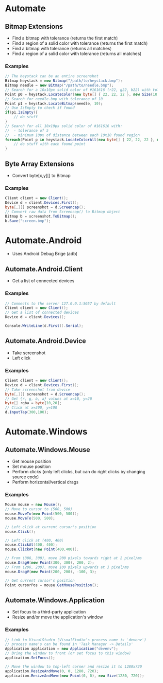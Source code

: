 # Automate

## Bitmap Extensions
- Find a bitmap with tolerance (returns the first match)
- Find a region of a solid color with tolerance (returns the first match)
- Find a bitmap with tolerance (returns all matches)
- Find a region of a solid color with tolerance (returns all matches)

### Examples
~~~cs
// The heystack can be an entire screenshot
Bitmap heystack = new Bitmap("/path/to/heystack.bmp");
Bitmap needle = new Bitmap("/path/to/needle.bmp");
// Search for a 10x10px solid color of #161616 (r22, g22, b22) with tolerance of 5
Point p0 = heystack.LocateColor(new byte[] { 22, 22, 22 }, new Size(10, 10), 5);
// Search for needle.bmp with tolerance of 10
Point p1 = heystack.LocateBitmap(needle, 10);
// Use IsEmpty to check if found
if(p1.IsEmpty){
    // do stuff
}
// Search for all 10x10px solid color of #161616 with:
//  - tolerance of 5
//  - minimum 10px of distance between each 10x10 found region
foreach(Point p in heystack.LocateColorAll(new byte[] { 22, 22, 22 }, new Size(10, 10), 5, 10)){
    // do stuff with each found point
}
~~~


## Byte Array Extensions
- Convert byte[x,y][] to Bitmap

### Examples
~~~cs
Client client = new Client();
Device d = client.Devices.First();
byte[,][] screenshot = d.Screencap();
// Convert raw data from Screencap() to Bitmap object
Bitmap b = screenshot.ToBitmap();
b.Save("screen.bmp");
~~~

# Automate.Android
- Uses Android Debug Brige (adb)

## Automate.Android.Client
- Get a list of connected devices

### Examples
~~~cs
// Connects to the server 127.0.0.1:5057 by default
Client client = new Client();
// Get a list of connected devices
Device d = client.Devices();

Console.WriteLine(d.First().Serial);
~~~


## Automate.Android.Device
- Take screenshot
- Left click

### Examples
~~~cs
Client client = new Client();
Device d = client.Devices.First();
// Take screenshot from device
byte[,][] screenshot = d.Screencap();
// Get {r, g, b, a} values at x=10, y=20
byte[] rgba = byte[10,20];
// Click at x=300, y=100
d.InputTap(300,100);
~~~

# Automate.Windows

## Automate.Windows.Mouse
- Get mouse position
- Set mouse position
- Perform clicks (only left clicks, but can do right clicks by changing source code)
- Perform horizontal/vertical drags

### Examples
~~~cs
Mouse mouse = new Mouse();
// Move to cursor to (500, 500)
mouse.MoveTo(new Point(500, 500));
mouse.MoveTo(500, 500);

// Left click at current cursor's position
mouse.Click();

// Left click at (400, 400)
mouse.ClickAt(400, 400);
mouse.ClickAt(new Point(400,400));

// From (300, 300), move 200 pixels towards right at 2 pixel/ms
mouse.DragH(new Point(300, 300), 200, 2);
// From (200, 200), move 100 pixels upwards at 3 pixel/ms
mouse.DragV(new Point(200, 200), -100, 3);

// Get current cursor's position
Point cursorPos = mouse.GetMousePosition();
~~~


## Automate.Windows.Application
- Set focus to a third-party application
- Resize and/or move the application's window

### Examples
~~~cs
// Link to VisualStudio (VisualStudio's process name is 'devenv')
// process name's can be found in 'Task Manager -> Details'
Application application = new Application("devenv");
// Bring the window to front (or set focus to this window)
application.SetFocus();

// Move the window to top-left corner and resize it to 1280x720
application.ResizeAndMove(0, 0, 1280, 720);
application.ResizeAndMove(new Point(0, 0), new Size(1280, 720));
~~~
